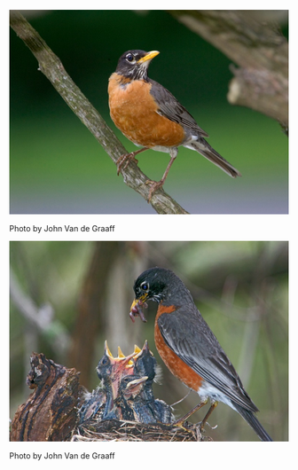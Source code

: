 ![some bird](../images/VA-1a.jpg)

Photo by John Van de Graaff

![some bird](../images/VA-1b.jpg)

Photo by John Van de Graaff
